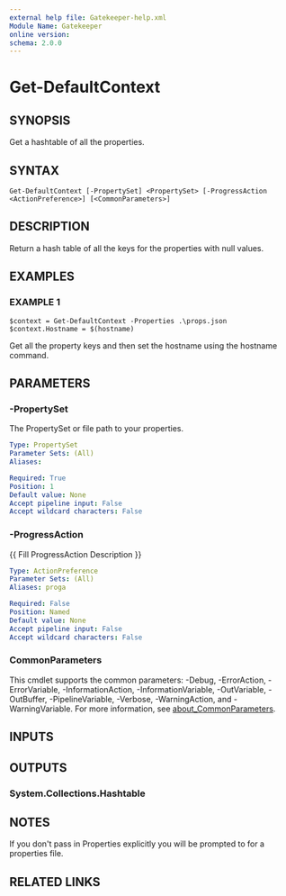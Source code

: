 ```yaml
---
external help file: Gatekeeper-help.xml
Module Name: Gatekeeper
online version:
schema: 2.0.0
---
```


# Get-DefaultContext

## SYNOPSIS
Get a hashtable of all the properties.

## SYNTAX

```
Get-DefaultContext [-PropertySet] <PropertySet> [-ProgressAction <ActionPreference>] [<CommonParameters>]
```

## DESCRIPTION
Return a hash table of all the keys for the properties with null values.

## EXAMPLES

### EXAMPLE 1
```
$context = Get-DefaultContext -Properties .\props.json
$context.Hostname = $(hostname)
```

Get all the property keys and then set the hostname using the hostname command.

## PARAMETERS

### -PropertySet
The PropertySet or file path to your properties.

```yaml
Type: PropertySet
Parameter Sets: (All)
Aliases:

Required: True
Position: 1
Default value: None
Accept pipeline input: False
Accept wildcard characters: False
```

### -ProgressAction
{{ Fill ProgressAction Description }}

```yaml
Type: ActionPreference
Parameter Sets: (All)
Aliases: proga

Required: False
Position: Named
Default value: None
Accept pipeline input: False
Accept wildcard characters: False
```

### CommonParameters
This cmdlet supports the common parameters: -Debug, -ErrorAction, -ErrorVariable, -InformationAction, -InformationVariable, -OutVariable, -OutBuffer, -PipelineVariable, -Verbose, -WarningAction, and -WarningVariable. For more information, see [about_CommonParameters](http://go.microsoft.com/fwlink/?LinkID=113216).

## INPUTS

## OUTPUTS

### System.Collections.Hashtable
## NOTES
If you don't pass in Properties explicitly you will be prompted to for a
properties file.

## RELATED LINKS
